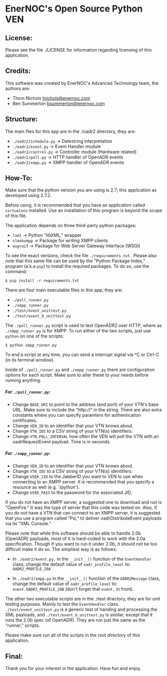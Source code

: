 # EnerNOC's Open Source Python VEN #

## License: ##
Please see the file ./LICENSE for information regarding licensing of this
application.


## Credits: ##
This software was created by EnerNOC's Advanced Technology team, the authors
are:
 * Thom Nichols   <tnichols@enernoc.com>
 * Ben Summerton  <bsummerton@enernoc.com>


## Structure: ##
The main files for this app are in the ./oadr2 directory, they are:
 * `./oadr2/schedule.py` -> Datestring interpretation
 * `./oadr2/event.py`    -> Event Handler module
 * `./oadr2/control.py`  -> Controller module (Hardware related)
 * `./oadr2/poll.py`     -> HTTP handler of OpenADR events
 * `./oadr2/xmpp.py`     -> XMPP handler of OpenADR events


## How-To: ##
Make sure that the python version you are using is 2.7; this application as
developed using 2.7.2.

Before using, it is recommended that you have an application called
`virtualenv` installed.  Use an installation of this program is beyond the
scope of this file.

The application depends on three third-party python packages:
 * `lxml`       ->  Python "libXML," wrapper
 * `sleekxmpp`  ->  Package for writing XMPP clients 
 * `wsgreif`    ->  Package for Web Server Gateway Interface (WSGI)

To see the exact versions, check the file `./requirements.txt.`  Please also
note that this same file can be used by the "Python Package Index," program
(a.k.a `pip`) to install the required packages.  To do so, use the command:

    $ pip install -r requirements.txt

There are four main executable files in this app, they are:
 * `./poll_runner.py`
 * `./xmpp_runner.py`
 * `./test/event_unittest.py`
 * `./test/event_b_unittest.py`

The `./poll_runner.py` script is used to test OpenADR2 over HTTP, where as
`./xmpp_runner.py` is for XMPP.  To run either of the two scripts, just use
`python` on one of the scripts:

    $ python xmpp_runner.py

To end a script at any time, you can send a interrupt signal via ^C or Ctrl-C
(in its terminal window).

Inside of `./poll_runner.py` and `./xmpp_runner.py` there are configuration
options for each script.  Make sure to alter these to your needs before running
anything.

##### For `./poll_runner.py`: #####
 * Change `BASE_URI` to point to the address (and port) of your VTN's base URL.
   Make sure to include the "http://" in the string.  There are also extra
   constants where you can specify paramters for authentication certificates.
 * Change `VEN_ID` to an identifier that your VTN knows about.
 * Change `VTN_IDS` to a CSV string of your VTN(s) identifiers.
 * Change `VTN_POLL_INTERVAL` how often the VEN will poll the VTN with an
   oadrRequestEvent payload.  Time is in seconds.

##### For `./xmpp_runner.py`: #####
 * Change `VEN_ID` to an identifier that your VTN knows about.
 * Change `VTN_IDS` to a CSV string of your VTN(s) identifiers.
 * Change `USER_JID` to the JabberID you want to VEN to use when connecting to
   an XMPP server.  It is recommended that you specify a resource as well
   (e.g. '/python').
 * Change `USER_PASS` to the password for the associated JID.

If you do not have an XMPP server, a suggested one to download and run is
"OpenFire."  It was the type of server that this code was tested on.  Also, if
you do not have a VTN that can connect to an XMPP server, it is suggested that
you use a program called "Psi," to deliver oadrDistributeEvent payloads via its
"XML Console."

Please note that while this software should be able to handle 2.0b (OpenADR)
payloads, most of it is hard-coded to work with the 2.0a specification. Though
if you want to run it under 2.0b, it should not be too difficult make it do so.
The simpliest way is as follows:
 * In `./oadr2/event.py,` in the `__init__()` function of the `EventHandler`
   class, change the default value of `oadr_profile_level` to:
   `OADR2_PROFILE_20A`
    
 * In `./oadr2/xmpp.py` in the `__init__()` function of the `OADR2Message`
   class, change the default value of `oadr_profile_level` to:
   `event.OADR2_PROFILE_20B` (don't forget that `event.` in front).

The other two executable scripts are in the ./test directory, they are for unit
testing purposes.  Mainly to test the `EventHandler` class.
`./test/event_unittest.py` is a generic test of handing and processing the XML
payloads, and `./test/event_b_unittest.py` is similar, except that it runs the
2.0b spec (of OpenADR).  They are run just the same as the "runner," scripts.

Please make sure run all of the scripts in the root directory of this
application.

## Final: ##
Thank you for your interest in the application.  Have fun and enjoy.


